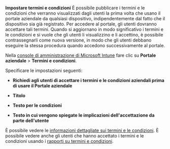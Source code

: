 **Impostare termini e condizioni** È possibile pubblicare i termini e le condizioni che verranno visualizzati dagli utenti la prima volta che usano il portale aziendale da qualsiasi dispositivo, indipendentemente dal fatto che il dispositivo sia già registrato. Per accedere al portale, gli utenti dovranno accettare tali termini. Quando si aggiornano in modo significativo i termini e le condizioni e si vuole che gli utenti li visualizzino e li accettino, è possibile contrassegnarli come nuova versione, in modo che gli utenti debbano eseguire la stessa procedura quando accedono successivamente al portale.

Nella [console di amministrazione di Microsoft Intune](https://manage.microsoft.com) fare clic su **Portale aziendale** &gt; **Termini e condizioni**.

Specificare le impostazioni seguenti:

-   **Richiedi agli utenti di accettare i termini e le condizioni aziendali prima di usare il Portale aziendale**

-   **Titolo**

-   **Testo per le condizioni**

-   **Testo in cui vengono spiegate le implicazioni dell'accettazione da parte dell'utente**

È possibile vedere le [informazioni dettagliate sui termini e le condizioni](https://technet.microsoft.com/library/mt405893.aspx).  È possibile vedere anche gli utenti che hanno accettato i termini e le condizioni usando i [rapporti su termini e condizioni](https://technet.microsoft.com/library/dn646977.aspx).

